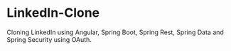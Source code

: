 # LinkedIn-Clone
Cloning LinkedIn using Angular, Spring Boot, Spring Rest, Spring Data and Spring Security using OAuth.
